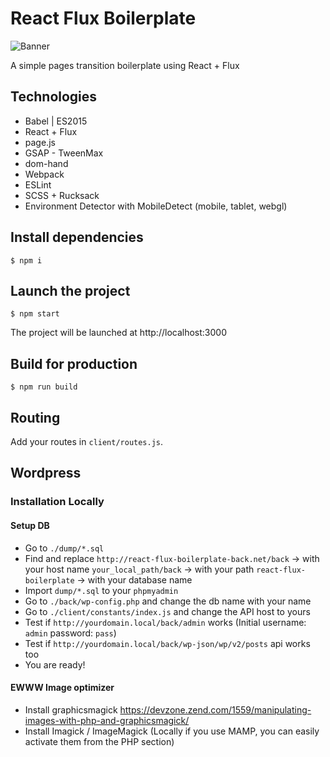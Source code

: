 # React Flux Boilerplate

![Banner](http://i.imgur.com/HbhtYSh.png)

A simple pages transition boilerplate using React + Flux

## Technologies

- Babel | ES2015
- React + Flux
- page.js
- GSAP - TweenMax
- dom-hand
- Webpack
- ESLint
- SCSS + Rucksack
- Environment Detector with MobileDetect (mobile, tablet, webgl)

## Install dependencies
```
$ npm i
```

## Launch the project
```
$ npm start
```
The project will be launched at http://localhost:3000

## Build for production
```
$ npm run build
```

## Routing
Add your routes in `client/routes.js`.

## Wordpress
### Installation Locally
#### Setup DB
- Go to `./dump/*.sql`
- Find and replace
`http://react-flux-boilerplate-back.net/back` -> with your host name
`your_local_path/back` -> with your path
`react-flux-boilerplate` -> with your database name
- Import `dump/*.sql` to your `phpmyadmin`
- Go to `./back/wp-config.php` and change the db name with your name
- Go to `./client/constants/index.js` and change the API host to yours
- Test if `http://yourdomain.local/back/admin` works (Initial username: `admin` password: `pass`)
- Test if `http://yourdomain.local/back/wp-json/wp/v2/posts` api works too
- You are ready! 

#### EWWW Image optimizer
- Install graphicsmagick
https://devzone.zend.com/1559/manipulating-images-with-php-and-graphicsmagick/
- Install Imagick / ImageMagick (Locally if you use MAMP, you can easily activate them from the PHP section)
 
